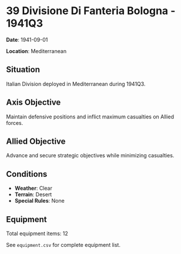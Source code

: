 # 39 Divisione Di Fanteria Bologna - 1941Q3

**Date**: 1941-09-01

**Location**: Mediterranean

## Situation

Italian Division deployed in Mediterranean during 1941Q3.

## Axis Objective

Maintain defensive positions and inflict maximum casualties on Allied forces.

## Allied Objective

Advance and secure strategic objectives while minimizing casualties.

## Conditions

- **Weather**: Clear
- **Terrain**: Desert
- **Special Rules**: None

## Equipment

Total equipment items: 12

See `equipment.csv` for complete equipment list.
